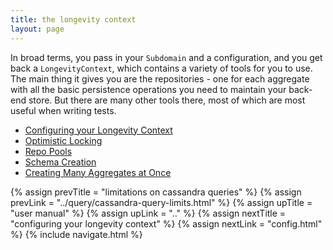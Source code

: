 ```yaml
---
title: the longevity context
layout: page
---
```


In broad terms, you pass in your `Subdomain` and a configuration, and
you get back a `LongevityContext`, which contains a variety of tools
for you to use. The main thing it gives you are the repositories - one
for each aggregate with all the basic persistence operations you need
to maintain your back-end store. But there are many other tools there,
most of which are most useful when writing tests.

- [Configuring your Longevity Context](config.html)
- [Optimistic Locking](opt-lock.html)
- [Repo Pools](repo-pools.html)
- [Schema Creation](schema-creation.html)
- [Creating Many Aggregates at Once](create-many.html)

{% assign prevTitle = "limitations on cassandra queries" %}
{% assign prevLink  = "../query/cassandra-query-limits.html" %}
{% assign upTitle   = "user manual" %}
{% assign upLink    = ".." %}
{% assign nextTitle = "configuring your longevity context" %}
{% assign nextLink  = "config.html" %}
{% include navigate.html %}

